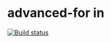 # advanced-for in

[![Build status](https://ci.appveyor.com/api/projects/status/mwju37mkaj4h5qv7?svg=true)](https://ci.appveyor.com/project/Belova-sailor/advanced-forin)